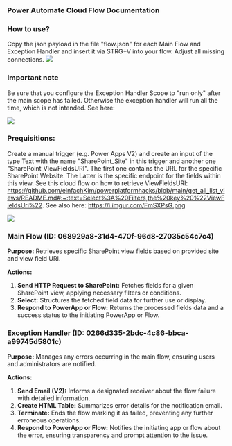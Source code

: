 ### Power Automate Cloud Flow Documentation

### How to use?
Copy the json payload in the file "flow.json" for each Main Flow and Exception Handler and insert it via STRG+V into your flow. Adjust all missing connections.
<img src="https://i.imgur.com/M8WPxHo.gif"/>

### Important note
Be sure that you configure the Exception Handler Scope to "run only" after the main scope has failed. Otherwise the exception handler will run all the time, which is not intended.
See here:

<img src="https://i.imgur.com/eE8yKKi.png"/>

### Prequisitions:
Create a manual trigger (e.g. Power Apps V2) and create an input of the type Text with the name "SharePoint_Site" in this trigger and another one "SharePoint_ViewFieldsURI". The first one contains the URL for the specific SharePoint Website.
The Latter is the specific endpoint for the fields within this view. See this cloud flow on how to retrieve ViewFieldsURI: https://github.com/einfachKim/powerplatformhacks/blob/main/get_all_list_views/README.md#:~:text=Select%3A%20Filters,the%20key%20%22ViewFieldsUri%22.
See also here: https://i.imgur.com/FmSXPsG.png

<img src="https://i.imgur.com/MOnWHI0.png"/>


### Main Flow (ID: 068929a8-31d4-470f-96d8-27035c54c7c4)
**Purpose:** Retrieves specific SharePoint view fields based on provided site and view field URI.

**Actions:**
1. **Send HTTP Request to SharePoint:** Fetches fields for a given SharePoint view, applying necessary filters or conditions.
2. **Select:** Structures the fetched field data for further use or display.
3. **Respond to PowerApp or Flow:** Returns the processed fields data and a success status to the initiating PowerApp or Flow.

### Exception Handler (ID: 0266d335-2bdc-4c86-bbca-a99745d5801c)
**Purpose:** Manages any errors occurring in the main flow, ensuring users and administrators are notified.

**Actions:**
1. **Send Email (V2):** Informs a designated receiver about the flow failure with detailed information.
2. **Create HTML Table:** Summarizes error details for the notification email.
3. **Terminate:** Ends the flow marking it as failed, preventing any further erroneous operations.
4. **Respond to PowerApp or Flow:** Notifies the initiating app or flow about the error, ensuring transparency and prompt attention to the issue.
